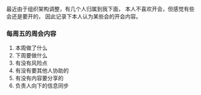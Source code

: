最近由于组织架构调整，有几个人归属到我下面，
本人不喜欢开会，但感觉有些会还是要开的，
因此记录下本人认为某些会的开会内容。

### 每周五的周会内容
1. 本周做了什么
2. 下周要做什么
3. 有没有风险点
4. 有没有要其他人协助的
5. 有没有内容要分享的
6. 负责人向下的信息同步